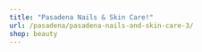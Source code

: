 ```yaml
---
title: "Pasadena Nails & Skin Care!"
url: /pasadena/pasadena-nails-and-skin-care-3/
shop: beauty
---
```

